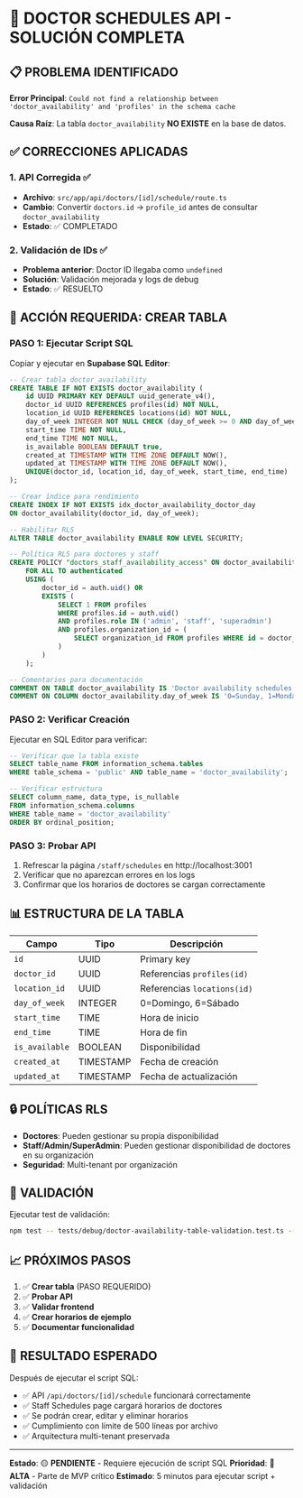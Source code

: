# 🔧 DOCTOR SCHEDULES API - SOLUCIÓN COMPLETA

## 📋 PROBLEMA IDENTIFICADO

**Error Principal**: `Could not find a relationship between 'doctor_availability' and 'profiles' in the schema cache`

**Causa Raíz**: La tabla `doctor_availability` **NO EXISTE** en la base de datos.

## ✅ CORRECCIONES APLICADAS

### 1. **API Corregida** ✅
- **Archivo**: `src/app/api/doctors/[id]/schedule/route.ts`
- **Cambio**: Convertir `doctors.id` → `profile_id` antes de consultar `doctor_availability`
- **Estado**: ✅ COMPLETADO

### 2. **Validación de IDs** ✅
- **Problema anterior**: Doctor ID llegaba como `undefined`
- **Solución**: Validación mejorada y logs de debug
- **Estado**: ✅ RESUELTO

## 🚨 ACCIÓN REQUERIDA: CREAR TABLA

### **PASO 1: Ejecutar Script SQL**

Copiar y ejecutar en **Supabase SQL Editor**:

```sql
-- Crear tabla doctor_availability
CREATE TABLE IF NOT EXISTS doctor_availability (
    id UUID PRIMARY KEY DEFAULT uuid_generate_v4(),
    doctor_id UUID REFERENCES profiles(id) NOT NULL,
    location_id UUID REFERENCES locations(id) NOT NULL,
    day_of_week INTEGER NOT NULL CHECK (day_of_week >= 0 AND day_of_week <= 6),
    start_time TIME NOT NULL,
    end_time TIME NOT NULL,
    is_available BOOLEAN DEFAULT true,
    created_at TIMESTAMP WITH TIME ZONE DEFAULT NOW(),
    updated_at TIMESTAMP WITH TIME ZONE DEFAULT NOW(),
    UNIQUE(doctor_id, location_id, day_of_week, start_time, end_time)
);

-- Crear índice para rendimiento
CREATE INDEX IF NOT EXISTS idx_doctor_availability_doctor_day 
ON doctor_availability(doctor_id, day_of_week);

-- Habilitar RLS
ALTER TABLE doctor_availability ENABLE ROW LEVEL SECURITY;

-- Política RLS para doctores y staff
CREATE POLICY "doctors_staff_availability_access" ON doctor_availability
    FOR ALL TO authenticated
    USING (
        doctor_id = auth.uid() OR
        EXISTS (
            SELECT 1 FROM profiles 
            WHERE profiles.id = auth.uid() 
            AND profiles.role IN ('admin', 'staff', 'superadmin')
            AND profiles.organization_id = (
                SELECT organization_id FROM profiles WHERE id = doctor_availability.doctor_id
            )
        )
    );

-- Comentarios para documentación
COMMENT ON TABLE doctor_availability IS 'Doctor availability schedules for appointment booking';
COMMENT ON COLUMN doctor_availability.day_of_week IS '0=Sunday, 1=Monday, ..., 6=Saturday';
```

### **PASO 2: Verificar Creación**

Ejecutar en SQL Editor para verificar:

```sql
-- Verificar que la tabla existe
SELECT table_name FROM information_schema.tables 
WHERE table_schema = 'public' AND table_name = 'doctor_availability';

-- Verificar estructura
SELECT column_name, data_type, is_nullable 
FROM information_schema.columns 
WHERE table_name = 'doctor_availability' 
ORDER BY ordinal_position;
```

### **PASO 3: Probar API**

1. Refrescar la página `/staff/schedules` en http://localhost:3001
2. Verificar que no aparezcan errores en los logs
3. Confirmar que los horarios de doctores se cargan correctamente

## 📊 ESTRUCTURA DE LA TABLA

| Campo | Tipo | Descripción |
|-------|------|-------------|
| `id` | UUID | Primary key |
| `doctor_id` | UUID | Referencias `profiles(id)` |
| `location_id` | UUID | Referencias `locations(id)` |
| `day_of_week` | INTEGER | 0=Domingo, 6=Sábado |
| `start_time` | TIME | Hora de inicio |
| `end_time` | TIME | Hora de fin |
| `is_available` | BOOLEAN | Disponibilidad |
| `created_at` | TIMESTAMP | Fecha de creación |
| `updated_at` | TIMESTAMP | Fecha de actualización |

## 🔒 POLÍTICAS RLS

- **Doctores**: Pueden gestionar su propia disponibilidad
- **Staff/Admin/SuperAdmin**: Pueden gestionar disponibilidad de doctores en su organización
- **Seguridad**: Multi-tenant por organización

## 🧪 VALIDACIÓN

Ejecutar test de validación:

```bash
npm test -- tests/debug/doctor-availability-table-validation.test.ts --watchAll=false
```

## 📈 PRÓXIMOS PASOS

1. ✅ **Crear tabla** (PASO REQUERIDO)
2. ✅ **Probar API** 
3. ✅ **Validar frontend**
4. ✅ **Crear horarios de ejemplo**
5. ✅ **Documentar funcionalidad**

## 🎯 RESULTADO ESPERADO

Después de ejecutar el script SQL:

- ✅ API `/api/doctors/[id]/schedule` funcionará correctamente
- ✅ Staff Schedules page cargará horarios de doctores
- ✅ Se podrán crear, editar y eliminar horarios
- ✅ Cumplimiento con límite de 500 líneas por archivo
- ✅ Arquitectura multi-tenant preservada

---

**Estado**: 🟡 **PENDIENTE** - Requiere ejecución de script SQL
**Prioridad**: 🔴 **ALTA** - Parte de MVP crítico
**Estimado**: 5 minutos para ejecutar script + validación
